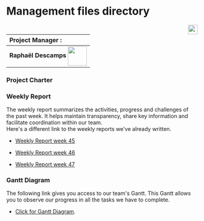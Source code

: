 # Management files directory 

[<img src="https://www.presse-citron.net/app/uploads/2020/06/linkedin-logo.jpg"  width="25px" align=right>](https://www.linkedin.com/in/rapha%C3%ABl-descamps-201112293)


| Project Manager :        |
| :-------------- |
| **Raphaël Descamps** <img src="https://ca.slack-edge.com/T019N8PRR7W-U05TNB290FJ-abc72bbf0d47-512" width="50px" align=center> |

### Project Charter

### Weekly Report 

The weekly report summarizes the activities, progress and challenges of the past week. It helps maintain transparency, share key information and facilitate coordination within our team.<br>
Here's a different link to the weekly reports we've already written.

* [Weekly Report week 45](../weeklyreport/weeklyreport45.md)

* [Weekly Report week 46](../weeklyreport/weeklyreport46.md)

* [Weekly Report week 47](../weeklyreport/weeklyreport47.md)

### Gantt Diagram

The following link gives you access to our team's Gantt. This Gantt allows you to observe our progress in all the tasks we have to complete. 

* [Click for Gantt Diagram](https://docs.google.com/spreadsheets/d/14zmxl0TTvft6xD5HXRiZPvcDN_OqEZXFPyNOz_zGEo0/edit?usp=sharing/).